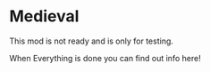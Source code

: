 # Medieval 

This mod is not ready and is only for testing.

When Everything is done you can find out info here! 